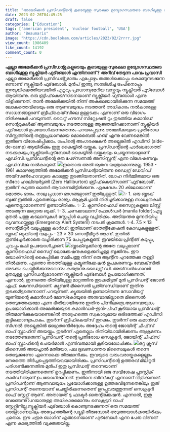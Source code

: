 ```yaml
---
title: "അമേരിക്കൻ പ്രസിഡന്റിന്റെ കൂടെയുള്ള സുരക്ഷാ ഉദ്യോഗസ്ഥരുടെ ബാഗിലുള്ള ന്യൂക്ലിയര്‍ ഫുട്‌ബോൾ എന്തിനാണ് ?"
date: 2023-02-26T04:49:25
draft: false
categories: ["Education"]
tags: ['american president', 'nuclear football', 'USA']
author: "Beaumaris"
image: "https://cdn.boolokam.com/articles/2023/02/2rrrr.jpg"
view_count: 1986409
like_count: 14192
comment_count: 0
---
```


**എല്ലാ അമേരിക്കൻ പ്രസിഡന്റുകളുടെയും കൂടെയുള്ള സുരക്ഷാ ഉദ്യോഗസ്ഥരുടെ ബാഗിലുള്ള ന്യൂക്ലിയര്‍ ഫുട്‌ബോൾ എന്തിനാണ് ?** **അറിവ് തേടുന്ന പാവം പ്രവാസി** എല്ലാ അമേരിക്കന്‍ പ്രസിഡന്റുമാരും എപ്പോഴും തങ്ങള്‍ക്കൊപ്പം കൊണ്ടുനടക്കുന്ന ഒന്നാണ് ന്യൂക്ലിയര്‍ ഫുട്‌ബോള്‍. മുൻപ് ഇന്ത്യ സന്ദർശിച്ച ട്രംപിനൊപ്പം ഇന്ത്യയിലെത്തിയവയില്‍ ഏറ്റവും പ്രാധാന്യമേറിയ വസ്തുവും ന്യൂക്ലിയര്‍ ഫുട്‌ബോള്‍ ആയിരുന്നു. ഒരു ബ്രീഫ്‌കെയ്‌സിനെയാണ് ന്യൂക്ലിയര്‍ ഫുട്‌ബോള്‍ എന്നു വിളിക്കുന്നത്. താന്‍ അമേരിക്കയില്‍ നിന്ന് അകലെയായിരിക്കുന്ന സമയത്ത് ലോകത്തെവിടെയും ഒരു ആണവയുദ്ധം നടത്താന്‍ അധികാരം നല്‍കാനുള്ള സാധനങ്ങളാണ് ബ്രീഫ്‌കെയ്‌സിലെ ഉള്ളടക്കം എന്നാണ് ഒരു വിഭാഗം നിരീക്ഷകര്‍ പറയുന്നത്. വൈറ്റ് ഹൗസ് സിറ്റ്വേഷന്‍ റൂം തുടങ്ങിയ കമാന്‍ഡ് സെന്ററുകള്‍ക്ക് ആണവയുദ്ധം നടത്താനുള്ള ആജ്ഞയിറക്കാനാണ് ന്യൂക്ലിയര്‍ ഫുട്‌ബോള്‍ ഉപയോഗിക്കുന്നതെന്നും പറയപ്പെടുന്നു.അമേരിക്കയുടെ പ്രതിരോധ സിസ്റ്റത്തിന്റെ തന്ത്രപ്രധാനമായ മൊബൈല്‍ ഹബ് എന്നു വേണമെങ്കില്‍ ഇതിനെ വിശേഷിപ്പിക്കാം. ട്രംപിന്റെ അംഗരക്ഷകന്‍ അല്ലെങ്കില്‍ എഡിസി (aide-de-camp) ആയിരിക്കും ഇതു കൈയ്യില്‍ വയ്ക്കുക. പ്രസിഡന്റിന്റെ പാര്‍ശ്വഭാഗത്ത് നടക്കുകയും,ന്യൂക്ലിയര്‍ഫുട്‌ബോള്‍ കൈയ്യില്‍ വയ്ക്കുകയും ചെയ്യുന്നയാളാണ് എഡിസി. പ്രസിഡന്റിന്റെ ഒരു പേഴ്‌സണല്‍ അസിസ്റ്റന്റ് എന്ന വിശേഷണവും എഡിസിക്കു നല്‍കാറുണ്ട്. ![](https://cdn.boolokam.com/articles/2023/02/3t34.jpg)ഇതൊരു അതി നൂതന യന്ത്രമൊന്നുമല്ല. 1953 - 1961 കാലഘട്ടത്തില്‍ അമേരിക്കന്‍ പ്രസിഡന്റായിരുന്ന ഡ്വൈറ്റ് ഡേവിഡ് അയ്‌സണ്‍ഹോവറുടെ കാലത്തു തുടങ്ങിയതാണിത്. ലോഹ നിര്‍മ്മിതമായ ഒരു സീറോ ഹാലിബര്‍ട്ടണ്‍ (Zero Halliburton) ബ്രീഫ്‌കെയ്‌സാണ് ‘ഫുട്‌ബോള്‍’. ഇതിന് കറുത്ത ലെതര്‍ ആവരണമിട്ടിരിക്കുന്നു. ഏകദേശം 20 കിലോയാണ് മൊത്തം ഭാരം. നാലു പ്രധാന ഭാഗങ്ങളാണ് ഇതിലുള്ളത്. ![](https://cdn.boolokam.com/articles/2023/02/3t3t.jpg)✨ 1. ഒരു ബ്ലാക് ബുക്ക്:ഇതില്‍ ഏതെങ്കിലും രാജ്യം ആക്രമിച്ചാല്‍ തിരിച്ചടിക്കാനുള്ള സാധ്യതകള്‍ എന്തെല്ലാമാണെന്ന് ഉണ്ടായിരിക്കും. ✨ 2. ക്ലാസിഫൈഡ് സൈറ്റുകളുടെ ലിസ്റ്റ് അടങ്ങുന്ന മറ്റൊരു ബുക്ക്. ✨ 3. ചണക്കടലാസ് ഫോള്‍ഡര്‍ (manila folder):എട്ടു മുതല്‍ പത്തു കടലാസുകള്‍ സ്റ്റേപ്പിള്‍ ചെയ്തു വച്ചിരിക്കും. അടിയന്തര മുന്നറിയിപ്പു വ്യവസ്ഥയ്ക്കുള്ള (Emergency Alert System) നടപടി ക്രമങ്ങള്‍. ✨4. 7.5 × 13 സെന്റീമീറ്റര്‍ വലുപ്പമുള്ള കാര്‍ഡ്: ഇതിലാണ് ഓതന്റിക്കേഷന്‍ കോഡുകളുള്ളത്. ബ്ലാക് ബുക്കിന്റെ വലുപ്പം - 23 × 30 സെന്റീമീറ്റര്‍ ആണ്. ഇതില്‍ തുന്നിച്ചേര്‍ക്കാതെ വച്ചിരിക്കുന്ന 75 പേപ്പറുകളുണ്ട്. ഇവയിലെ പ്രിന്റിങ് കറുപ്പും, ചുവപ്പും മഷി ഉപയോഗിച്ചാണ്. ![](https://cdn.boolokam.com/articles/2023/02/egeg.jpg)ബ്ലാക്ബുക്കിന്റെ അതേ വലുപ്പമാണ് ക്ലാസിഫൈഡ് സൈറ്റ് ലൊക്കേഷനുകളെക്കുറിച്ചുള്ള ബുക്കിനും. ഈ ബോക്‌സിന്റെ കൈപ്പിടിക്കു സമീപത്തു നിന്ന് ഒരു ആന്റിന പുറത്തേക്കു തള്ളി നില്‍ക്കുന്നു. ഏന്തൊ തരത്തിലുള്ള കമ്യൂണിക്കേഷന്‍ ഉപകരണവും ബോക്‌സില്‍ അടക്കം ചെയ്തിരിക്കുന്നുവെന്നും കരുതുന്നു.ഡ്വൈറ്റ് ഡി. അയ്‌സന്‍ഹോവര്‍ മുതലുള്ള പ്രസിഡന്റുമാരാണ് ന്യൂക്ലിയര്‍ ഫുട്‌ബോള്‍ ഉപയോഗിക്കുന്നത്. എന്നാല്‍, ഇന്നത്തെ രീതിയിലുള്ള മാറ്റത്തിനു തുടക്കമിട്ടത് മുന്‍ പ്രസിഡന്റ് ജോണ്‍ എഫ്. കെന്നഡിയാണ്. ക്യൂബന്‍ മിസൈല്‍ പ്രതിസന്ധിയാണ് ഇതിനു തുടക്കമിട്ടതെന്നാണ് പറയുന്നത്. ക്യൂബയില്‍ ഉണ്ടായിരുന്ന സോവിയറ്റ് യൂണിയന്റെ കമാന്‍ഡര്‍ മോസ്‌കോയുടെ അനുവാദമില്ലാതെ മിസൈല്‍ തൊടുത്തേക്കുമോ എന്ന ഭീതിയായിരുന്നു ഇതിനു പിന്നിലത്രെ.ആണവായുധം ഉപയോഗിക്കാന്‍ അമേരിക്കയുടെ കമാന്‍ഡര്‍-ഇന്‍-ചീഫ് കൂടിയായ പ്രസിഡന്റ് തീരുമാനിക്കുകയാണെങ്കില്‍ അദ്ദേഹത്തെ സ്വകാര്യമായ ഒരിടത്തേക്ക് എഡിസി കൂട്ടിക്കൊണ്ടുപോകും. തുടര്‍ന്ന് ബ്രീഫ്‌കെയ്‌സ് തുറക്കും. തുടര്‍ന്ന് ഒരു കമാന്‍ഡ് സിഗ്നല്‍ അല്ലെങ്കില്‍ ജാഗ്രതാനിര്‍ദ്ദേശം അദ്ദേഹം തന്റെ ജോയിന്റ് ചീഫ്‌സ് ഓഫ് സ്റ്റാഫിന് അയയ്ക്കും. തുടര്‍ന്ന് ഏതെല്ലാം രീതിയിലായിരിക്കണം ആക്രമണം നടത്തേണ്ടതെന്ന് പ്രസിഡന്റ് തന്റെ പ്രതിരോധ സെക്രട്ടറി, ജോയിന്റ് ചീഫ്‌സ് ഓഫ് സ്റ്റാഫിന്റെ ചെയര്‍മാന്‍ എന്നിവരുമായി കൂടിയാലോചിക്കും. ![](https://cdn.boolokam.com/articles/2023/02/t3t.jpg)ഒറ്റ ക്രൂസ് മിസൈല്‍ അയച്ചാല്‍ മതിയോ, പല ഭൂഖണ്ഡാന്തര മിസൈലുകള്‍ തന്നെ തൊടുക്കണോ എന്നൊക്കെ തീരുമാനിക്കും. ഇവയുടെ വരുംവരായ്കകളെല്ലാം നേരത്തെ തീര്‍ച്ചപ്പെടുത്തിയവയായിരിക്കും. പ്രസിഡന്റിന്റെ ഉത്തരവ് മിലിറ്ററി പരിഗണിക്കുന്നതിനു മുൻപ് ഇതു പ്രസിഡന്റ് തന്നെയാണ് നടത്തിയിരിക്കുന്നതെന്ന് ഉറപ്പിക്കണം. ഇതിനായി ഒരു സവിശേഷ പ്ലാസ്റ്റിക് കാര്‍ഡ് ആണ് ഉപയോഗിക്കുന്നത്. ഇതിനെ ബിസ്‌കറ്റ് എന്നാണ് വിളിക്കുന്നത്. പ്രസിഡന്റാണ് ആണവായുധം പ്രയോഗിക്കാനുള്ള ഉത്തരവിടുന്നതെങ്കിലും ഇത് പ്രസിഡന്റ് തന്നെയാണ് ചെയ്തിരിക്കുന്നതെന്ന് ഉറപ്പുവരുത്തുന്നത് സെക്രട്ടറി ഓഫ് സ്റ്റേറ്റ്സ് ആണ്. അതായത് ടു ഫാക്ടര്‍ ഓതന്റിക്കേഷന്‍. എന്നാല്‍, ഇതു വേണ്ടെന്നു പറയാനുള്ള അധികാരമൊന്നും സെക്രട്ടറി ഓഫ് സ്റ്റേറ്റ്സിനില്ല.ന്യൂക്ലിയര്‍ ഫുട്‌ബോള്‍ കൊണ്ടുനടക്കുന്നത് ഒരു സമയത്ത് ഒരാളാണെങ്കിലും അദ്ദേഹത്തിന്റെ ഡ്യൂട്ടി തീരുമ്പോള്‍ അടുത്തയാള്‍ക്കായിരിക്കും ചുമതല. ഈ ചതുര ബാഗിന് എങ്ങനെയാണ് ഫുട്‌ബോള്‍ എന്ന പേരു വീണത് എന്ന കാര്യത്തില്‍ വ്യക്തതയില്ല.
